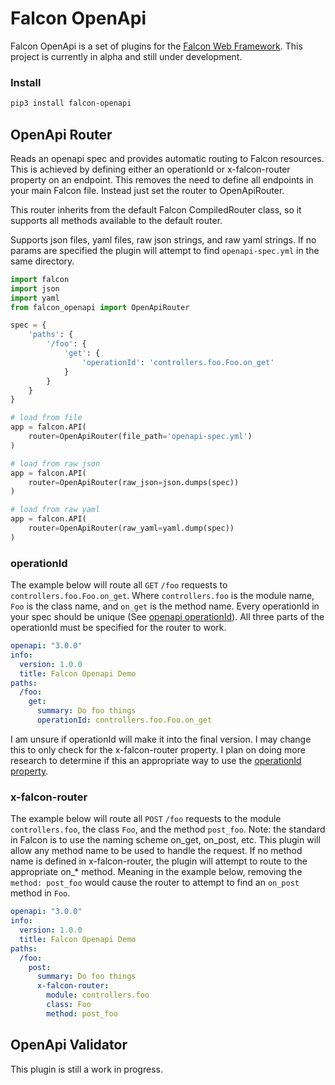 # Falcon OpenApi

Falcon OpenApi is a set of plugins for the [Falcon Web Framework](https://github.com/falconry/falcon). This project is currently in alpha and still under development.

### Install

```bash
pip3 install falcon-openapi
```

## OpenApi Router

Reads an openapi spec and provides automatic routing to Falcon resources. This is achieved by defining either an operationId or x-falcon-router property on an endpoint. This removes the need to define all endpoints in your main Falcon file. Instead just set the router to OpenApiRouter.

This router inherits from the default Falcon CompiledRouter class, so it supports all methods available to the default router.

Supports json files, yaml files, raw json strings, and raw yaml strings. If no params are specified the plugin will attempt to find `openapi-spec.yml` in the same directory.

```python
import falcon
import json
import yaml
from falcon_openapi import OpenApiRouter

spec = {
    'paths': {
        '/foo': {
            'get': {
                'operationId': 'controllers.foo.Foo.on_get'
            }
        }
    }
}

# load from file
app = falcon.API(
    router=OpenApiRouter(file_path='openapi-spec.yml')
)

# load from raw json
app = falcon.API(
    router=OpenApiRouter(raw_json=json.dumps(spec))
)

# load from raw yaml
app = falcon.API(
    router=OpenApiRouter(raw_yaml=yaml.dump(spec))
)
```

### operationId

The example below will route all `GET` `/foo` requests to `controllers.foo.Foo.on_get`. Where `controllers.foo` is the module name, `Foo` is the class name, and `on_get` is the method name. Every operationId in your spec should be unique (See [openapi operationId](https://github.com/OAI/OpenAPI-Specification/blob/master/versions/3.0.0.md#operationObject)). All three parts of the operationId must be specified for the router to work.

```yaml
openapi: "3.0.0"
info:
  version: 1.0.0
  title: Falcon Openapi Demo
paths:
  /foo:
    get:
      summary: Do foo things
      operationId: controllers.foo.Foo.on_get
```

I am unsure if operationId will make it into the final version. I may change this to only check for the x-falcon-router property. I plan on doing more research to determine if this an appropriate way to use the [operationId property](https://github.com/OAI/OpenAPI-Specification/blob/master/versions/3.0.0.md#operationObject).

### x-falcon-router

The example below will route all `POST` `/foo` requests to the module `controllers.foo`, the class `Foo`, and the method `post_foo`. Note: the standard in Falcon is to use the naming scheme on_get, on_post, etc. This plugin will allow any method name to be used to handle the request. If no method name is defined in x-falcon-router, the plugin will attempt to route to the appropriate on_* method. Meaning in the example below, removing the `method: post_foo` would cause the router to attempt to find an `on_post` method in `Foo`.

```yaml
openapi: "3.0.0"
info:
  version: 1.0.0
  title: Falcon Openapi Demo
paths:
  /foo:
    post:
      summary: Do foo things
      x-falcon-router:
        module: controllers.foo
        class: Foo
        method: post_foo
```
## OpenApi Validator

This plugin is still a work in progress.
